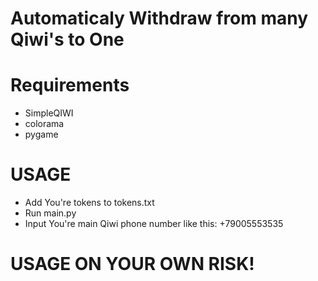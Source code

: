 # Automaticaly Withdraw from many Qiwi's to One

# Requirements
- SimpleQIWI
- colorama
- pygame

# USAGE
- Add You're tokens to tokens.txt
- Run main.py
- Input You're main Qiwi phone number like this: +79005553535

# USAGE ON YOUR OWN RISK!
